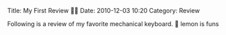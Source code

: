 Title: My First Review 🍋🍋
Date: 2010-12-03 10:20
Category: Review

Following is a review of my favorite mechanical keyboard.
🍋
lemon is funs